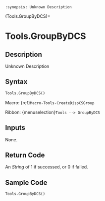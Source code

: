 ```{module} Tools.GroupByDCS()
:synopsis: Unknown Description
```

(Tools.GroupByDCS)=

# Tools.GroupByDCS

## Description

Unknown Description

## Syntax

```python
Tools.GroupByDCS()
```

Macro: {ref}`Macro-Tools-CreateDispCSGroup`

Ribbon: {menuselection}`Tools --> GroupByDCS`

## Inputs

None.

## Return Code

An _String_ of 1 if successed, or 0 if failed.

## Sample Code

```python
Tools.GroupByDCS()
```

